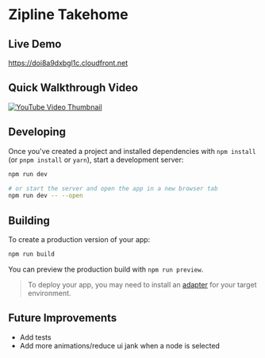 # Zipline Takehome

## Live Demo

<https://doi8a9dxbgl1c.cloudfront.net>

## Quick Walkthrough Video

[![YouTube Video Thumbnail](https://img.youtube.com/vi/G20QpKsPiug/0.jpg)](https://www.youtube.com/watch?v=G20QpKsPiug)

## Developing

Once you've created a project and installed dependencies with `npm install` (or `pnpm install` or `yarn`), start a development server:

```bash
npm run dev

# or start the server and open the app in a new browser tab
npm run dev -- --open
```

## Building

To create a production version of your app:

```bash
npm run build
```

You can preview the production build with `npm run preview`.

> To deploy your app, you may need to install an [adapter](https://svelte.dev/docs/kit/adapters) for your target environment.


## Future Improvements

- Add tests
- Add more animations/reduce ui jank when a node is selected
